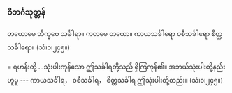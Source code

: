 ### ဝိဘင်္ဂသုတ္တန်

တယောမေ ဘိက္ခဝေ သင်္ခါရာ။ ကတမေ တယော။ ကာယသင်္ခါရော ဝစီသင်္ခါရော စိတ္တသင်္ခါရော။
(သံ၊၁၊၂၄၅။)

= ရဟန်းတို့ ...သုံးပါးကုန်သော ဤသင်္ခါရတို့သည် ရှိကြကုန်၏။ အဘယ်သုံးပါးတို့နည်းဟူမူ --- ကာယသင်္ခါရ， ဝစီသင်္ခါရ， စိတ္တသင်္ခါရ ဤသုံးပါးတို့တည်း။ (သံ၊၁၊၂၄၅။)
